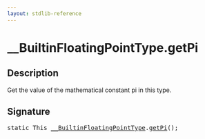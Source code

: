 ```yaml
---
layout: stdlib-reference
---
```


# \_\_BuiltinFloatingPointType\.getPi

## Description

Get the value of the mathematical constant pi in this type.




## Signature 

<pre>
<span class='code_keyword'>static</span> This <a href="/stdlib-reference/interfaces/BuiltinFloatingPointType/index" class="code_type">__BuiltinFloatingPointType</a>.<a href="/stdlib-reference/interfaces/BuiltinFloatingPointType/getPi">getPi</a>();

</pre>

